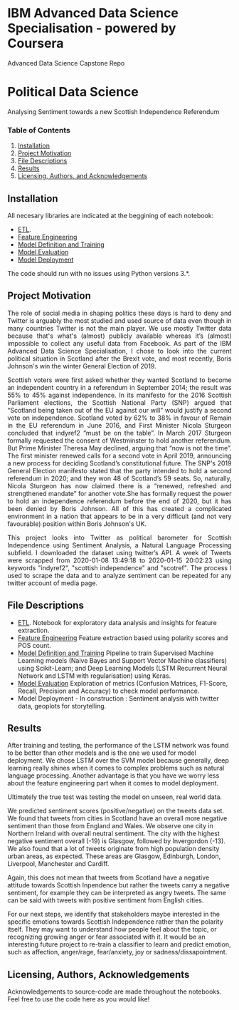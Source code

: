 # IBM Advanced Data Science Specialisation - powered by Coursera
Advanced Data Science Capstone Repo

# Political Data Science
Analysing Sentiment towards a new Scottish Independence Referendum

### Table of Contents

1. [Installation](#installation)
2. [Project Motivation](#motivation)
3. [File Descriptions](#files)
4. [Results](#results)
5. [Licensing, Authors, and Acknowledgements](#licensing)

## Installation <a name="installation"></a>

All necesary libraries are indicated at the beggining of each notebook:
  - [ETL](ETL_Sentiment_Analysis_Scotref2.ipynb).  
  - [Feature Engineering](Feature_Engineering_Sentiment_Analysis_Scotref2.ipynb)
  - [Model Definition and Training](Models_Definition_&_Training_Sentiment_Analysis_Scotref2.ipynb)
  - [Model Evaluation](Model_Evaluation_Sentiment_Analysis_Scotref2.ipynb)
  - [Model Deployment](Model_Deployment_Sentiment_Analysis_Scotref2.ipynb)

The code should run with no issues using Python versions 3.*.

## Project Motivation<a name="motivation"></a>

<p align=justify>
The role of social media in shaping politics these days is hard to deny and Twitter is arguably the most studied and used source of data even though in many countries Twitter is not the main player. We use mostly Twitter data because that's what's (almost) publicly available whereas it’s (almost) impossible to collect any useful data from Facebook. As part of the IBM Advanced Data Science Specialisation, I chose to look into the current political situation in Scotland after the Brexit vote, and most recently, Boris Johnson's win the winter General Election of 2019.</p>

<p align=justify>
Scottish voters were first asked whether they wanted Scotland to become an independent country in a referendum in September 2014; the result was 55% to 45% against independence. In its manifesto for the 2016 Scottish Parliament elections, the Scottish National Party (SNP) argued that “Scotland being taken out of the EU against our will” would justify a second vote on independence. Scotland voted by 62% to 38% in favour of Remain in the EU referendum in June 2016, and First Minister Nicola Sturgeon concluded that indyref2 “must be on the table”. In March 2017 Sturgeon formally requested the consent of Westminster to hold another referendum. But Prime Minister Theresa May declined, arguing that “now is not the time”. The first minister renewed calls for a second vote in April 2019, announcing a new process for deciding Scotland’s constitutional future. The SNP's 2019 General Election manifesto stated that the party intended to hold a second referendum in 2020; and they won 48 of Scotland’s 59 seats. So, naturally, Nicola Sturgeon has now claimed there is a “renewed, refreshed and strengthened mandate” for another vote.She has formally request the power to hold an independence referendum before the end of 2020, but it has been denied by Boris Johnson. All of this has created a complicated environment in a nation that appears to be in a very difficult (and not very favourable) position within Boris Johnson's UK.</p>

<p align=justify>
This project looks into Twitter as political barometer for Scottish Independence using Sentiment Analysis, a Natural Language Processing subfield. I downloaded the dataset using twitter’s API. A week of Tweets were scrapped from 2020-01-08 13:49:18 to 2020-01-15 20:02:23 using keywords "indyref2", "scottish independence" and "scotref". The process I used to scrape the data and to analyze sentiment can be repeated for any twitter account of media page.</p>


## File Descriptions <a name="files"></a>

  - [ETL](ETL_Sentiment_Analysis_Scotref2.ipynb).  Notebook for exploratory data analysis and insights for feature extraction. 
  - [Feature Engineering](Feature_Engineering_Sentiment_Analysis_Scotref2.ipynb)  Feature extraction based using polarity scores and POS count. 
  - [Model Definition and Training](Models_Definition_&_Training_Sentiment_Analysis_Scotref2.ipynb) Pipeline to train Supervised Machine Learning models (Naive Bayes and Support Vector Machine classifiers) using Scikit-Learn; and Deep Learning Models (LSTM Recurrent Neural Network and LSTM with regularisation) using Keras. 
  - [Model Evaluation](Model_Evaluation_Sentiment_Analysis_Scotref2.ipynb) Exploration of metrics (Confusion Matrices, F1-Score, Recall, Precision and Accuracy) to check model performance.
  - Model Deployment - In construction : Sentiment analysis with twitter data, geoplots for storytelling.

## Results<a name="results"></a>

After training and testing, the performance of the LSTM network was found to be better than other models and is the one we used for model deployment. We chose LSTM over the SVM model because generally, deep learning really shines when it comes to complex problems such as natural language processing. Another advantage is that you have we worry less about the feature engineering part when it comes to model deployment.

Ultimately the true test was testing the model on unseen, real world data.

We predicted sentiment scores (positive/negative) on the tweets data set. We found that tweets from cities in Scotland have an overall more negative sentiment than those from England and Wales. We observe one city in Northern Ireland with overall neutral sentiment. The city with the highest negative sentiment overall (-19) is Glasgow, followed by Invergordon (-13). We also found that a lot of tweets originate from high population density urban areas, as expected. These areas are Glasgow, Edinburgh, London, Liverpool, Manchester and Cardiff.

Again, this does not mean that tweets from Scotland have a negative attitude towards Scottish Inpendence but rather the tweets carry a negative sentiment, for example they can be interpreted as angry tweets. The same can be said with tweets with positive sentiment from  English cities. 

For our next steps, we identify that stakeholders maybe interested in the specific emotions towards Scottish Independence rather than the polarity itself. They may want to understand how people feel about the topic, or recognizing growing anger or fear associated with it. It would be an interesting future project to re-train a classifier to learn and predict emotion, such as affection, anger/rage, fear/anxiety, joy or sadness/dissapointment.

## Licensing, Authors, Acknowledgements<a name="licensing"></a>

Acknowledgements to source-code are made throughout the notebooks. Feel free to use the code here as you would like! 
